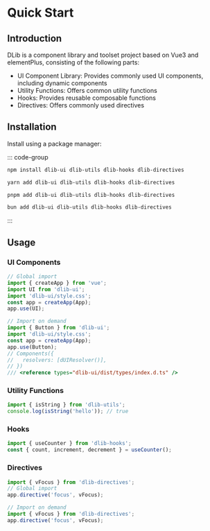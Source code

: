 # Quick Start

## Introduction

DLib is a component library and toolset project based on Vue3 and elementPlus, consisting of the following parts:

- UI Component Library: Provides commonly used UI components, including dynamic components
- Utility Functions: Offers common utility functions
- Hooks: Provides reusable composable functions
- Directives: Offers commonly used directives

## Installation

Install using a package manager:

::: code-group

```bash [npm]
npm install dlib-ui dlib-utils dlib-hooks dlib-directives
```

```bash [yarn]
yarn add dlib-ui dlib-utils dlib-hooks dlib-directives
```

```bash [pnpm]
pnpm add dlib-ui dlib-utils dlib-hooks dlib-directives
```

```bash [bun]
bun add dlib-ui dlib-utils dlib-hooks dlib-directives
```

:::

## Usage

### UI Components

```ts
// Global import
import { createApp } from 'vue';
import UI from 'dlib-ui';
import 'dlib-ui/style.css';
const app = createApp(App);
app.use(UI);

// Import on demand
import { Button } from 'dlib-ui';
import 'dlib-ui/style.css';
const app = createApp(App);
app.use(Button);
// Components({
//   resolvers: [dUIResolver()],
// })
/// <reference types="dlib-ui/dist/types/index.d.ts" />
```

### Utility Functions

```ts
import { isString } from 'dlib-utils';
console.log(isString('hello')); // true
```

### Hooks

```ts
import { useCounter } from 'dlib-hooks';
const { count, increment, decrement } = useCounter();
```

### Directives

```ts
import { vFocus } from 'dlib-directives';
// Global import
app.directive('focus', vFocus);

// Import on demand
import { vFocus } from 'dlib-directives';
app.directive('focus', vFocus);
```
